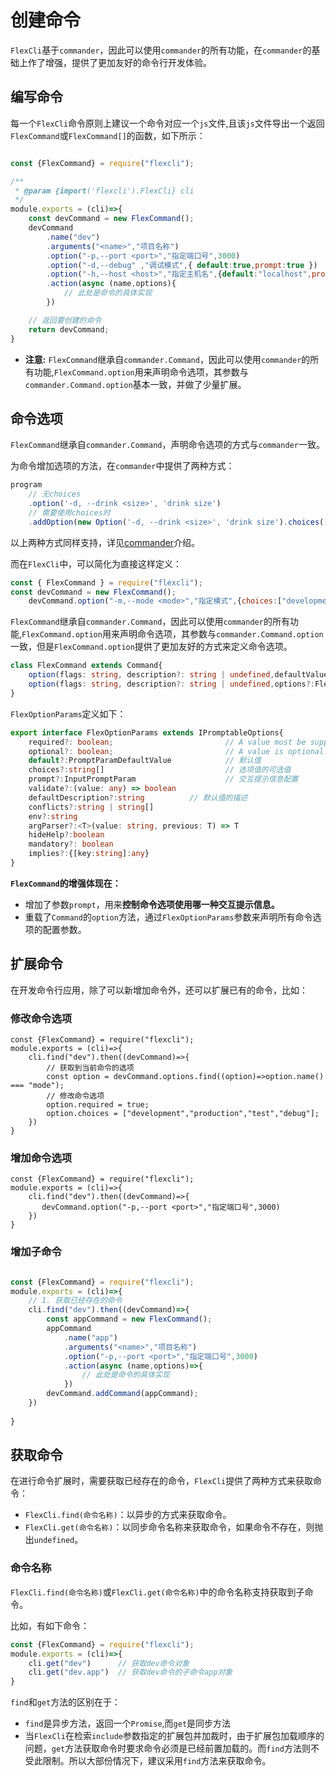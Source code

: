 # 创建命令

`FlexCli`基于`commander`，因此可以使用`commander`的所有功能，在`commander`的基础上作了增强，提供了更加友好的命令行开发体验。


## 编写命令


每一个`FlexCli`命令原则上建议一个命令对应一个`js`文件,且该`js`文件导出一个返回`FlexCommand`或`FlexCommand[]`的函数，如下所示：

```js

const {FlexCommand} = require("flexcli");

/**
 * @param {import('flexcli').FlexCli} cli
 */
module.exports = (cli)=>{
    const devCommand = new FlexCommand();
    devCommand
        .name("dev")
        .arguments("<name>","项目名称")
        .option("-p,--port <port>","指定端口号",3000)                      
        .option("-d,--debug" ,"调试模式",{ default:true,prompt:true })      
        .option("-h,--host <host>","指定主机名",{default:"localhost",prompt:true})                         
        .action(async (name,options){
            // 此处是命令的具体实现
        })

    // 返回要创建的命令
    return devCommand;
}

```

- **注意:** `FlexCommand`继承自`commander.Command`，因此可以使用`commander`的所有功能,`FlexCommand.option`用来声明命令选项，其参数与`commander.Command.option`基本一致，并做了少量扩展。


## 命令选项

`FlexCommand`继承自`commander.Command`，声明命令选项的方式与`commander`一致。

为命令增加选项的方法，在`commander`中提供了两种方式：

```js
program 
    // 无choices 
    .option('-d, --drink <size>', 'drink size')    
    // 需要使用choices时     
    .addOption(new Option('-d, --drink <size>', 'drink size').choices(['small', 'medium', 'large']))
```

以上两种方式同样支持，详见[commander](https://github.com/tj/commander.js)介绍。

而在`FlexCli`中，可以简化为直接这样定义：

```js
const { FlexCommand } = require("flexcli");
const devCommand = new FlexCommand();
    devCommand.option("-m,--mode <mode>","指定模式",{choices:["development","production","test","debug"]})
```

`FlexCommand`继承自`commander.Command`，因此可以使用`commander`的所有功能,`FlexCommand.option`用来声明命令选项，其参数与`commander.Command.option`一致，但是`FlexCommand.option`提供了更加友好的方式来定义命令选项。

```ts
class FlexCommand extends Command{
    option(flags: string, description?: string | undefined,defaultValue?:any ): this
    option(flags: string, description?: string | undefined,options?:FlexOptionParams ): this{
}

```

`FlexOptionParams`定义如下：

```ts
export interface FlexOptionParams extends IPromptableOptions{
    required?: boolean;                         // A value must be supplied when the option is specified.
    optional?: boolean;                         // A value is optional when the option is specified.
    default?:PromptParamDefaultValue            // 默认值
    choices?:string[]                           // 选项值的可选值
    prompt?:InputPromptParam                    // 交互提示信息配置
    validate?:(value: any) => boolean
    defaultDescription?:string          // 默认值的描述    
    conflicts?:string | string[]
    env?:string
    argParser?:<T>(value: string, previous: T) => T 
    hideHelp?:boolean
    mandatory?: boolean 
    implies?:{[key:string]:any}  
}

```

**`FlexCommand`的增强体现在：**

- 增加了参数`prompt`，用来**控制命令选项使用哪一种交互提示信息。**
- 重载了`Command`的`option`方法，通过`FlexOptionParams`参数来声明所有命令选项的配置参数。

## 扩展命令

在开发命令行应用，除了可以新增加命令外，还可以扩展已有的命令，比如：

### 修改命令选项

```js{5}
const {FlexCommand} = require("flexcli");
module.exports = (cli)=>{    
    cli.find("dev").then((devCommand)=>{   
        // 获取到当前命令的选项
        const option = devCommand.options.find((option)=>option.name() === "mode");
        // 修改命令选项
        option.required = true;
        option.choices = ["development","production","test","debug"];
    }) 
}

```



### 增加命令选项


```js{4}
const {FlexCommand} = require("flexcli");
module.exports = (cli)=>{    
    cli.find("dev").then((devCommand)=>{   
       devCommand.option("-p,--port <port>","指定端口号",3000)         
    }) 
}

```

### 增加子命令

```js

const {FlexCommand} = require("flexcli");
module.exports = (cli)=>{    
    // 1. 获取已经存在的命令
    cli.find("dev").then((devCommand)=>{ 
        const appCommand = new FlexCommand();
        appCommand
            .name("app")
            .arguments("<name>","项目名称")
            .option("-p,--port <port>","指定端口号",3000)
            .action(async (name,options)=>{
                // 此处是命令的具体实现
            })        
        devCommand.addCommand(appCommand);
    })
 
}

```

## 获取命令

在进行命令扩展时，需要获取已经存在的命令，`FlexCli`提供了两种方式来获取命令：

- `FlexCli.find(命令名称)`：以异步的方式来获取命令。
- `FlexCli.get(命令名称)`：以同步命令名称来获取命令，如果命令不存在，则抛出`undefined`。


### 命令名称

`FlexCli.find(命令名称)`或`FlexCli.get(命令名称)`中的命令名称支持获取到子命令。

比如，有如下命令：

```js
const {FlexCommand} = require("flexcli");
module.exports = (cli)=>{    
    cli.get("dev")      // 获取dev命令对象
    cli.get("dev.app")  // 获取dev命令的子命令app对象
}
```

`find`和`get`方法的区别在于：

- `find`是异步方法，返回一个`Promise`,而`get`是同步方法
- 当`FlexCli`在检索`include`参数指定的扩展包并加裁时，由于扩展包加载顺序的问题，`get`方法获取命令时要求命令必须是已经前置加载的。而`find`方法则不受此限制。所以大部份情况下，建议采用`find`方法来获取命令。









